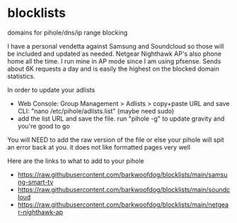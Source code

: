 # blocklists
domains for pihole/dns/ip range blocking

I have a personal vendetta against Samsung and Soundcloud so those will be included and updated as needed.
Netgear Nighthawk AP's also phone home all the time. I run mine in AP mode since I am using pfsense. Sends about 6K requests a day and is easily the highest on the blocked domain statistics.

In order to update your adlists
- Web Console: Group Management > Adlists > copy+paste URL and save CLI: "nano /etc/pihole/adlists.list" (maybe need sudo) 
- add the list URL and save the file. run "pihole -g" to update gravity and you're good to go

You will NEED to add the raw version of the file or else your pihole will spit an error back at you. it does not like formatted pages very well

Here are the links to what to add to your pihole 
- https://raw.githubusercontent.com/barkwoofdog/blocklists/main/samsung-smart-tv 
- https://raw.githubusercontent.com/barkwoofdog/blocklists/main/soundcloud
- https://raw.githubusercontent.com/barkwoofdog/blocklists/main/netgear-nighthawk-ap
